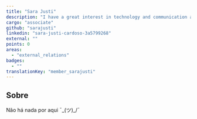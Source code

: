 ```yaml
---
title: "Sara Justi"
description: "I have a great interest in technology and communication and I also love meeting new people and places, traveling is one of my greatest passions."
cargo: "associate"
github: "sarajusti"
linkedin: "sara-justi-cardoso-3a5799268"
external: ""
points: 0
areas:
  - "external_relations"
badges:
  - ""
translationKey: "member_sarajusti"
---
```

## Sobre
Não há nada por aqui ¯\_(ツ)_/¯